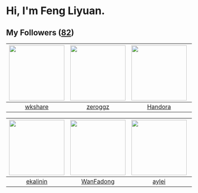 # Hi, I'm Feng Liyuan.

## My Followers ([82](https://github.com/SunRunAway?tab=followers))

| <img src="https://avatars2.githubusercontent.com/u/2918384?v=4" width="150" height="150" /> | <img src="https://avatars2.githubusercontent.com/u/55519398?v=4" width="150" height="150" /> | <img src="https://avatars0.githubusercontent.com/u/25010034?v=4" width="150" height="150" /> | <img src="https://avatars3.githubusercontent.com/u/1492263?v=4" width="150" height="150" /> |
| :-----------------------------------------------------------------------------------------: | :------------------------------------------------------------------------------------------: | :------------------------------------------------------------------------------------------: | :-----------------------------------------------------------------------------------------: |
|                            [wkshare](https://github.com/wkshare)                            |                             [zeroggz](https://github.com/zeroggz)                            |                             [Handora](https://github.com/Handora)                            |                             [nighca](https://github.com/nighca)                             |

| <img src="https://avatars2.githubusercontent.com/u/234891?v=4" width="150" height="150" /> | <img src="https://avatars3.githubusercontent.com/u/10414494?v=4" width="150" height="150" /> | <img src="https://avatars1.githubusercontent.com/u/18556593?v=4" width="150" height="150" /> | <img src="https://avatars2.githubusercontent.com/u/30543181?v=4" width="150" height="150" /> |
| :----------------------------------------------------------------------------------------: | :------------------------------------------------------------------------------------------: | :------------------------------------------------------------------------------------------: | :------------------------------------------------------------------------------------------: |
|                           [ekalinin](https://github.com/ekalinin)                          |                           [WanFadong](https://github.com/WanFadong)                          |                               [aylei](https://github.com/aylei)                              |                          [LittleFall](https://github.com/LittleFall)                         |